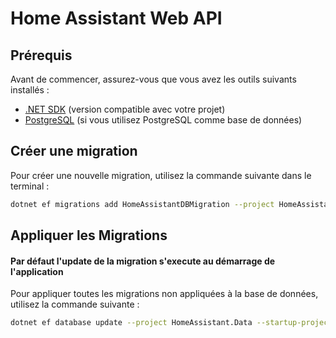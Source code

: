 ﻿# Home Assistant Web API

## Prérequis

Avant de commencer, assurez-vous que vous avez les outils suivants installés :

- [.NET SDK](https://dotnet.microsoft.com/download) (version compatible avec votre projet)
- [PostgreSQL](https://www.postgresql.org/download/) (si vous utilisez PostgreSQL comme base de données)

## Créer une migration

Pour créer une nouvelle migration, utilisez la commande suivante dans le terminal :

```bash
dotnet ef migrations add HomeAssistantDBMigration --project HomeAssistant.Data --startup-project HomeAssistant.WebApi
```

## Appliquer les Migrations

#### Par défaut l'update de la migration s'execute au démarrage de l'application
Pour appliquer toutes les migrations non appliquées à la base de données, utilisez la commande suivante :

```bash
dotnet ef database update --project HomeAssistant.Data --startup-project HomeAssistant.WebApi
```
